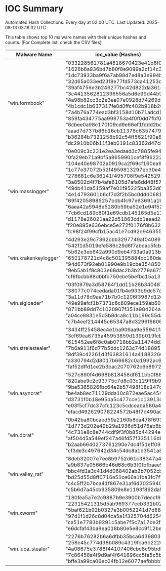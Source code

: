 # IOC Summary

Automated Hash Collections: Every day at 02:00 UTC. Last Updated: 2025-08-13 03:18:32 UTC

This table shows top 10 malware names with their unique hashes and counts. [For Complete list, check the CSV files]

| Malware Name | ioc_value (Hashes) | Count |
|--------------|--------------------|-------|
|  "win.formbook" |  "033228561781a4818670423e41b6f05f"<br> "1626b8a936bd7b80f8e9099a2cf14c35"<br> "1dc73933ba9f6a7ab98d7ed8a3e994b2"<br> "32d65a033ed23f8e77fd573ca41253cc"<br> "39af4756e3b249277bc42d822da361cb"<br> "3c4413562812396556a5d6e99d44b9e3"<br> "4a98b82cc3c2e3ea07e0928d74269d34"<br> "4b1cdc1b637317fe0d0ffc402b918b26"<br> "7a4b76a774ead3bf3158d10b71adcd16"<br> "859fa434775aa998753a4f0f0dd7fbf0"<br> "8cbee0a98c170f09cd9e66ef1fddd2bd"<br> "aaad7d737b86b16cb11378c6357479ad"<br> "b36284b7321258b92c54ff5621f90a86"<br> "dc2910b06b11f3eb0191c83362d47cb1" | 14 |
|  "win.masslogger" |  "0e009c3c231e2ea3edaad3c7885fe94f"<br> "0fa29eb71a9bf5a8659901cef8f96222"<br> "104e40e98702a0919ca2f69cf160ea91"<br> "1c77e37072b52f4959813297eb30e4c7"<br> "278681c6e36141f495708f9e54252972"<br> "3a8502d4f7b4afa6105d7afa6dd48f57"<br> "49db41da5159af7e01f95225ba353d62"<br> "4e14793601b6cf7d3f2b5bc0ddd0681c"<br> "69f42058985257bdb4fc97e63691a1b1"<br> "6aea42a5948e5280b59ba52e1e94f52f"<br> "7cb6cd189c80f1e69cdb145165d5e117"<br> "d1178e26021aa22d51863cdb1aead2a2"<br> "f20e895e636ebce5e272f0176f8b6321"<br> "fc98f24f99cfb15ac41e7cd92e946355" | 14 |
|  "win.krakenkeylogger" |  "4d293e29c7362cbb3297749af04089d3"<br> "542f1d5019efe586c29d6f7abcac5fcb"<br> "5b82e3eb642a990d9eb4733a0a913b24"<br> "650178721d4c8c501395884cc160def3"<br> "94d673f92eb01990e9b19cbe354850f7"<br> "9eb5ab1f8c803e68dac2b3b2779a6759"<br> "cf6fbcbb88dbbfd750ebe5befbc15a13" | 7 |
|  "win.sigloader" |  "03f0979a3d58764f1dd11b26b3404879"<br> "38077c074cedada01fb4e933b9dc57d2"<br> "3a11d78d9aa71b7b0c1206f3987d12e9"<br> "49e99afcf1b7371c6c809ece159ab60b"<br> "871bb89dd7c1020907f351a984264a56"<br> "a04ce8831e5d3b8dca8c11b199c55dad"<br> "c7b4eef214445c65347a8d3296f66064" | 7 |
|  "win.strelastealer" |  "3434ff25458ec4e1ba906aa9e55941f8"<br> "3cf69ea6735a45953859d139b019fcb6"<br> "615452ee6f8c0ab0718bb2a11474dd1d"<br> "7b6a911f6d77b5ddc1263c74d1889530"<br> "8df39c42261d3f63831614a41883266f"<br> "a330794d2d8017b66682c0a1992ac61c"<br> "faf52dffd1ce2b3bac2070762c6e8972" | 7 |
|  "win.asyncrat" |  "527c890f4d698b818458df611bb0f88c"<br> "820abe9c2c93775c7d8c03c129ff9b99"<br> "9be5365826fbc64a2b57498f18c147d3"<br> "be4ab8ec71129dda10c872eae5ac4545"<br> "d3731f0b18e95da5c477cce1c13913ca"<br> "e03f5cf7dc37cfc123c5cdceaba580a4"<br> "efacd492629078224572b48f7d490adf" | 7 |
|  "win.dcrat" |  "0b42ba80bcaed59a2160b8da478f693c"<br> "1d773d202e49b29a1936d51d76ab8b09"<br> "4c731e8c8e744cdf9f3f0b85b44294e9"<br> "af50445a549ef247a46fd57f335116d0"<br> "b2aab6640273761290e7dc4f51eff09d"<br> "cf3de3c497642d34c54dc8a1b3541a83" | 6 |
|  "win.valley_rat" |  "8deb32007e7ee8b9752d61c38347a4d4"<br> "a9b837e05666b46d68c6b3f0fbfbaee5"<br> "bbc4fd1a3c41d4d068402ab2b7052cbf"<br> "bd25d55d8ff0716e51ce66a1fba3fc7f"<br> "c4c5ff2b7bca41f867e31af6d3025940"<br> "c5b6d7a45cb935809e8e1193f892da51" | 6 |
|  "win.xworm" |  "180fea5a7e2c9887b9e3900b7deccf9b"<br> "22315421315d5ab969377ccb331b0294"<br> "5baf621b92b0327e3b0052241d7d8872"<br> "97d1f1d26c8d04ca5a1f325704d62542"<br> "ca51e7783b9291c5abe7f5c7a17de3f2"<br> "e6dcfaf43ba9ea018b80e5e8cc9f12be" | 6 |
|  "win.luca_stealer" |  "2276b76282b6a6dfbb35bca643980361"<br> "258e45c774d38b089c4319fca6d22201"<br> "4a08675e3788f44107406cbc8c95bdb6"<br> "7c86458a4f9d9af4f641696cc5fa5c5b"<br> "bffe3a99ca06ec04fb12e6077aefbbbb" | 5 |